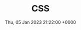 ---
title: CSS
description: Cascading Style Sheets is a style sheet language used for describing the presentation of a document written in a markup language such as HTML.
date: Thu, 05 Jan 2023 21:22:00 +0000
lastmod: Thu, 05 Jan 2023 21:22:00 +0000
SEO:
  title: List of articles tagged 'CSS'
---